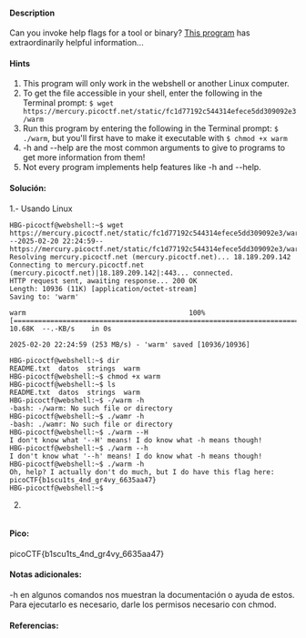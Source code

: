 
#### Description
Can you invoke help flags for a tool or binary? [This program](https://mercury.picoctf.net/static/fc1d77192c544314efece5dd309092e3/warm) has extraordinarily helpful information...

#### Hints 
1. This program will only work in the webshell or another Linux computer.
2. To get the file accessible in your shell, enter the following in the Terminal prompt: `$ wget https://mercury.picoctf.net/static/fc1d77192c544314efece5dd309092e3/warm`
3. Run this program by entering the following in the Terminal prompt: `$ ./warm`, but you'll first have to make it executable with `$ chmod +x warm`
4. -h and --help are the most common arguments to give to programs to get more information from them!
5. Not every program implements help features like -h and --help.


#### Solución:

1.- Usando Linux

````
HBG-picoctf@webshell:~$ wget https://mercury.picoctf.net/static/fc1d77192c544314efece5dd309092e3/warm
--2025-02-20 22:24:59--  https://mercury.picoctf.net/static/fc1d77192c544314efece5dd309092e3/warm
Resolving mercury.picoctf.net (mercury.picoctf.net)... 18.189.209.142
Connecting to mercury.picoctf.net (mercury.picoctf.net)|18.189.209.142|:443... connected.
HTTP request sent, awaiting response... 200 OK
Length: 10936 (11K) [application/octet-stream]
Saving to: 'warm'

warm                                        100%[===========================================================================================>]  10.68K  --.-KB/s    in 0s      

2025-02-20 22:24:59 (253 MB/s) - 'warm' saved [10936/10936]

HBG-picoctf@webshell:~$ dir
README.txt  datos  strings  warm
HBG-picoctf@webshell:~$ chmod +x warm
HBG-picoctf@webshell:~$ ls
README.txt  datos  strings  warm
HBG-picoctf@webshell:~$ -/warm -h
-bash: -/warm: No such file or directory
HBG-picoctf@webshell:~$ ./wamr -h
-bash: ./wamr: No such file or directory
HBG-picoctf@webshell:~$ ./warm --H
I don't know what '--H' means! I do know what -h means though!
HBG-picoctf@webshell:~$ ./warm --h
I don't know what '--h' means! I do know what -h means though!
HBG-picoctf@webshell:~$ ./warm -h
Oh, help? I actually don't do much, but I do have this flag here: picoCTF{b1scu1ts_4nd_gr4vy_6635aa47}
HBG-picoctf@webshell:~$ 
`````

2.

````

`````


#### Pico:
picoCTF{b1scu1ts_4nd_gr4vy_6635aa47}

#### Notas adicionales:
-h en algunos comandos nos muestran la documentación o ayuda de estos.
Para ejecutarlo es necesario, darle los permisos necesario con chmod.

#### Referencias:




